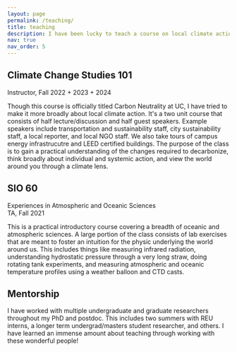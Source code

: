 ```yaml
---
layout: page
permalink: /teaching/
title: teaching
description: I have been lucky to teach a course on local climate action, TA for an introductory Earth science courses, and work with multiple undergraduate and graduate students. More details below!
nav: true
nav_order: 5
---
```


## Climate Change Studies 101

Instructor, Fall 2022 + 2023 + 2024

Though this course is officially titled Carbon Neutrality at UC, I have tried to make it more broadly about local climate action. It's a two unit course that consists of half lecture/discussion and half guest speakers. Example speakers include transportation and sustainability staff, city sustainability staff, a local reporter, and local NGO staff. We also take tours of campus energy infrastrucutre and LEED certified buildings. The purpose of the class is to gain a practical understanding of the changes required to decarbonize, think broadly about individual and systemic action, and view the world around you through a climate lens.


## SIO 60

Experiences in Atmospheric and Oceanic Sciences \
TA, Fall 2021

This is a practical introductory course covering a breadth of oceanic and atmospheric sciences. A large portion of the class consists of lab exercises that are meant to foster an intuition for the physic underlying the world around us. This includes things like measuring infrared radiation, understanding hydrostatic pressure through a very long straw, doing rotating tank experiments, and measuring atmospheric and oceanic temperature profiles using a weather balloon and CTD casts. 


## Mentorship

I have worked with multiple undergraduate and graduate researchers throughout my PhD and postdoc. This includes two summers with REU interns, a longer term undergrad/masters student researcher, and others. I have learned an immense amount about teaching through working with these wonderful people!


